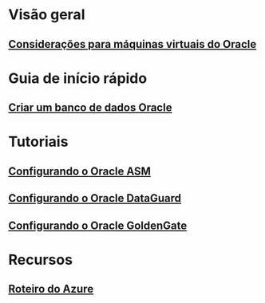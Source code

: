 # Visão geral
## [Considerações para máquinas virtuais do Oracle](oracle-considerations.md)
# Guia de início rápido
## [Criar um banco de dados Oracle](oracle-database-quick-create.md)
# Tutoriais
## [Configurando o Oracle ASM](configure-oracle-asm.md)
## [Configurando o Oracle DataGuard](configuring-oracle-dataguard.md)
## [Configurando o Oracle GoldenGate](configure-oracle-golden-gate.md)
# Recursos
## [Roteiro do Azure](https://azure.microsoft.com/roadmap/)
